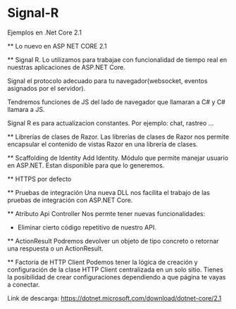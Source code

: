 # Signal-R
Ejemplos en .Net Core 2.1

** Lo nuevo en ASP NET CORE 2.1

** Signal R.
Lo utilizamos para trabajae con funcionalidad de tiempo
real en nuestras aplicaciones de ASP.NET Core.

Signal el protocolo adecuado para tu navegador(websocket, eventos asignados por el servidor).

Tendremos funciones de JS del lado de navegador que llamaran a C# y C# llamara a JS.

Signal R es para actualizacion constantes. Por ejemplo: chat, rastreo ...

** Librerías de clases de Razor.
Las librerías de clases de Razor nos permite encapsular el contenido de
vistas Razor en una librería de clases.

** Scaffolding de Identity
Add Identity. Módulo que permite manejar usuario en ASP.NET. Estan disponible para que lo generemos.

** HTTPS por defecto

** Pruebas de integración
Una nueva DLL nos facilita el trabajo de las pruebas de integración con ASP.NET Core.

** Atributo Api Controller
Nos permte tener nuevas funcionalidades:
- Eliminar cierto código repetitivo de nuestro API.

** ActionResult<T>
Podremos devolver un objeto de tipo concreto o retornar una respuesta o un ActionResult.

** Factoría de HTTP Client
Podemos tener la lógica de creación y configuración de la clase HTTP Client centralizada en un solo sitio.
Tienes la posibilidad de crear configuraciones dependiendo a que página te vayas a conectar.

Link de descarga: https://dotnet.microsoft.com/download/dotnet-core/2.1
